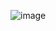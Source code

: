 ![image](https://user-images.githubusercontent.com/77121931/224472240-7db19d9e-fdc8-40b6-9d41-1fd3ea5c3c90.png)
